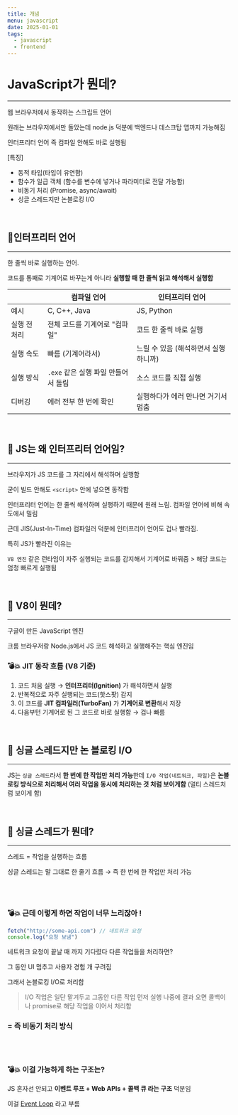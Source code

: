 ```yaml
---
title: 개념
menu: javascript
date: 2025-01-01
tags:
  - javascript
  - frontend
---
```


# JavaScript가 뭔데?

---

웹 브라우저에서 동작하는 스크립트 언어

원래는 브라우저에서만 돌았는데 node.js 덕분에 백엔드나 데스크탑 앱까지 가능해짐

인터프리터 언어 즉 컴파일 안해도 바로 실행됨

[특징]

- 동적 타입(타입이 유연함)
- 함수가 일급 객체 (함수를 변수에 넣거나 파라미터로 전달 가능함)
- 비동기 처리 (Promise, async/await)
- 싱글 스레드지만 논블로킹 I/O

<br />

## 📌인터프리터 언어

---

한 줄씩 바로 실행하는 언어.

코드를 통째로 기계어로 바꾸는게 아니라 **실행할 때 한 줄씩 읽고 해석해서 실행함**

|  | 컴파일 언어 | 인터프리터 언어 |
| --- | --- | --- |
| 예시 | C, C++, Java | JS, Python |
| 실행 전 처리 | 전체 코드를 기계어로 "컴파일" | 코드 한 줄씩 바로 실행 |
| 실행 속도 | 빠름 (기계어라서) | 느릴 수 있음 (해석하면서 실행하니까) |
| 실행 방식 | `.exe` 같은 실행 파일 만들어서 돌림 | 소스 코드를 직접 실행 |
| 디버깅 | 에러 전부 한 번에 확인 | 실행하다가 에러 만나면 거기서 멈춤 |

<br />

## 🎃 JS는 왜 인터프리터 언어임?

---

브라우저가 JS 코드를 그 자리에서 해석하며 실행함

굳이 빌드 안해도 `<script>` 안에 넣으면 동작함

인터프리터 언어는 한 줄씩 해석하며 실행하기 때문에 원래 느림. 컴파일 언어에 비해 속도에서 밀림

근데 JIS(Just-In-Time) 컴파일러 덕분에 인터프리어 언어도 겁나 빨라짐.

특히 JS가 빨라진 이유는

`V8 엔진` 같은 런타임이 자주 실행되는 코드를 감지해서 기계어로 바꿔줌 > 해당 코드는 엄청 빠르게 실행됨

<br />


## 🎃 V8이 뭔데?

---

구글이 만든 JavaScript 엔진

크롬 브라우저랑 Node.js에서 JS 코드 해석하고 실행해주는 핵심 엔진임

### 💣💥 JIT 동작 흐름 (V8 기준)

1. 코드 처음 실행 → **인터프리터(Ignition)** 가 해석하면서 실행
2. 반복적으로 자주 실행되는 코드(핫스팟) 감지
3. 이 코드를 **JIT 컴파일러(TurboFan)** 가 **기계어로 변환**해서 저장
4. 다음부턴 기계어로 된 그 코드로 바로 실행함 → 겁나 빠름

<br />


## 📌 싱글 스레드지만 논 블로킹 I/O

---

JS는 `싱글 스레드`라서 **한 번에 한 작업만 처리 가능**한데 `I/O 작업(네트워크, 파일)`은 **논블로킹 방식으로 처리해서 여러 작업을 동시에 처리하는 것 처럼 보이게함** (멀티 스레드처럼 보이게 함)

<br />

## 🎃 싱글 스레드가 뭔데?

---

스레드 = 작업을 실행하는 흐름

싱글 스레드는 말 그대로 한 줄기 흐름 → 즉 한 번에 한 작업만 처리 가능

<br />
<br />


### 💣💥 근데 이렇게 하면 작업이 너무 느리잖아 !

```jsx
fetch("http://some-api.com") // 네트워크 요청
console.log("요청 보냄")
```

네트워크 요청이 끝날 때 까지 기다렸다 다른 작업들을 처리하면?

그 동안 UI 멈추고 사용자 경험 개 구려짐

그래서 논블로킹 I/O로 처리함

> I/O 작업은 일단 맡겨두고 그동안 다른 작업 먼저 실행
나중에 결과 오면 콜백이나 promise로 해당 작업을 이어서 처리함
>

### = 즉 **비동기 처리 방식**

<br />
<br />


### 💣💥 이걸 가능하게 하는 구조는?

JS 혼자선 안되고 **이벤트 루프 + Web APIs + 콜백 큐 라는 구조** 덕분임

이걸 [Event Loop](https://velog.io/@doeezy/javascript-Event-Loop) 라고 부름
